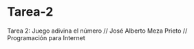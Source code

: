 # Tarea-2
Tarea 2: Juego adivina el número // José Alberto Meza Prieto // Programación para Internet
